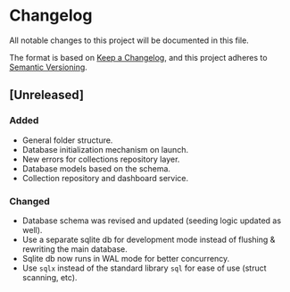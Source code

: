 # Changelog

All notable changes to this project will be documented in this file.

The format is based on [Keep a Changelog](https://keepachangelog.com/en/1.1.0/),
and this project adheres to [Semantic Versioning](https://semver.org/spec/v2.0.0.html).

## [Unreleased]

### Added

- General folder structure.
- Database initialization mechanism on launch.
- New errors for collections repository layer.
- Database models based on the schema.
- Collection repository and dashboard service.

### Changed

- Database schema was revised and updated (seeding logic updated as well).
- Use a separate sqlite db for development mode instead of flushing & rewriting the main database.
- Sqlite db now runs in WAL mode for better concurrency.
- Use `sqlx` instead of the standard library `sql` for ease of use (struct scanning, etc).
